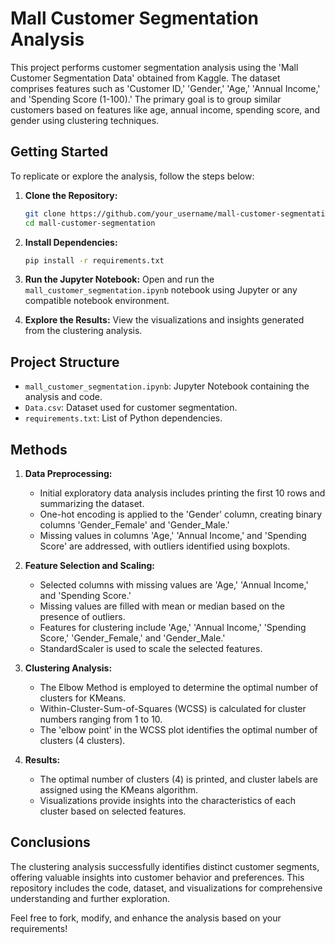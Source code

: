 # Mall Customer Segmentation Analysis

This project performs customer segmentation analysis using the 'Mall Customer Segmentation Data' obtained from Kaggle. The dataset comprises features such as 'Customer ID,' 'Gender,' 'Age,' 'Annual Income,' and 'Spending Score (1-100).' The primary goal is to group similar customers based on features like age, annual income, spending score, and gender using clustering techniques.

## Getting Started

To replicate or explore the analysis, follow the steps below:

1. **Clone the Repository:**
   ```bash
   git clone https://github.com/your_username/mall-customer-segmentation.git
   cd mall-customer-segmentation
   ```

2. **Install Dependencies:**
   ```bash
   pip install -r requirements.txt
   ```

3. **Run the Jupyter Notebook:**
   Open and run the `mall_customer_segmentation.ipynb` notebook using Jupyter or any compatible notebook environment.

4. **Explore the Results:**
   View the visualizations and insights generated from the clustering analysis.

## Project Structure

- `mall_customer_segmentation.ipynb`: Jupyter Notebook containing the analysis and code.
- `Data.csv`: Dataset used for customer segmentation.
- `requirements.txt`: List of Python dependencies.

## Methods

1. **Data Preprocessing:**
   - Initial exploratory data analysis includes printing the first 10 rows and summarizing the dataset.
   - One-hot encoding is applied to the 'Gender' column, creating binary columns 'Gender_Female' and 'Gender_Male.'
   - Missing values in columns 'Age,' 'Annual Income,' and 'Spending Score' are addressed, with outliers identified using boxplots.

2. **Feature Selection and Scaling:**
   - Selected columns with missing values are 'Age,' 'Annual Income,' and 'Spending Score.'
   - Missing values are filled with mean or median based on the presence of outliers.
   - Features for clustering include 'Age,' 'Annual Income,' 'Spending Score,' 'Gender_Female,' and 'Gender_Male.'
   - StandardScaler is used to scale the selected features.

3. **Clustering Analysis:**
   - The Elbow Method is employed to determine the optimal number of clusters for KMeans.
   - Within-Cluster-Sum-of-Squares (WCSS) is calculated for cluster numbers ranging from 1 to 10.
   - The 'elbow point' in the WCSS plot identifies the optimal number of clusters (4 clusters).

4. **Results:**
   - The optimal number of clusters (4) is printed, and cluster labels are assigned using the KMeans algorithm.
   - Visualizations provide insights into the characteristics of each cluster based on selected features.

## Conclusions

The clustering analysis successfully identifies distinct customer segments, offering valuable insights into customer behavior and preferences. This repository includes the code, dataset, and visualizations for comprehensive understanding and further exploration.

Feel free to fork, modify, and enhance the analysis based on your requirements!
